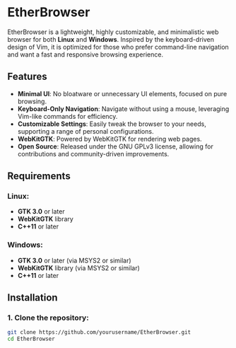 # EtherBrowser

EtherBrowser is a lightweight, highly customizable, and minimalistic web browser for both **Linux** and **Windows**. Inspired by the keyboard-driven design of Vim, it is optimized for those who prefer command-line navigation and want a fast and responsive browsing experience.

## Features

- **Minimal UI**: No bloatware or unnecessary UI elements, focused on pure browsing.
- **Keyboard-Only Navigation**: Navigate without using a mouse, leveraging Vim-like commands for efficiency.
- **Customizable Settings**: Easily tweak the browser to your needs, supporting a range of personal configurations.
- **WebKitGTK**: Powered by WebKitGTK for rendering web pages.
- **Open Source**: Released under the GNU GPLv3 license, allowing for contributions and community-driven improvements.

## Requirements

### Linux:

- **GTK 3.0** or later
- **WebKitGTK** library
- **C++11** or later

### Windows:

- **GTK 3.0** or later (via MSYS2 or similar)
- **WebKitGTK** library (via MSYS2 or similar)
- **C++11** or later

## Installation

### 1. Clone the repository:

```bash
git clone https://github.com/yourusername/EtherBrowser.git
cd EtherBrowser
